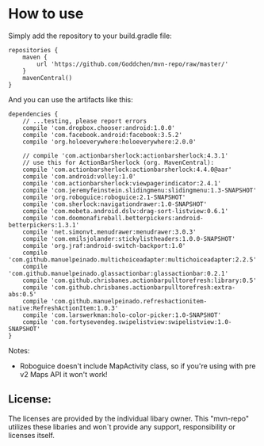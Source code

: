 How to use
========

Simply add the repository to your build.gradle file:

    repositories {
        maven {
            url 'https://github.com/Goddchen/mvn-repo/raw/master/'
        }
        mavenCentral()
    }

And you can use the artifacts like this:

    dependencies {
        // ...testing, please report errors
        compile 'com.dropbox.chooser:android:1.0.0'
        compile 'com.facebook.android:facebook:3.5.2'
        compile 'org.holoeverywhere:holoeverywhere:2.0.0'

        // compile 'com.actionbarsherlock:actionbarsherlock:4.3.1'
        // use this for ActionBarSherlock (org. MavenCentral):
        compile 'com.actionbarsherlock:actionbarsherlock:4.4.0@aar'
        compile 'com.android:volley:1.0'
        compile 'com.actionbarsherlock:viewpagerindicator:2.4.1'
        compile 'com.jeremyfeinstein.slidingmenu:slidingmenu:1.3-SNAPSHOT'
        compile 'org.roboguice:roboguice:2.1-SNAPSHOT'
        compile 'com.sherlock:navigationdrawer:1.0-SNAPSHOT'     
        compile 'com.mobeta.android.dslv:drag-sort-listview:0.6.1'
        compile 'com.doomonafireball.betterpickers:android-betterpickers:1.3.1'
        compile 'net.simonvt.menudrawer:menudrawer:3.0.3'
        compile 'com.emilsjolander:stickylistheaders:1.0.0-SNAPSHOT'
        compile 'org.jraf:android-switch-backport:1.0'
        compile 'com.github.manuelpeinado.multichoiceadapter:multichoiceadapter:2.2.5'
        compile 'com.github.manuelpeinado.glassactionbar:glassactionbar:0.2.1'
        compile 'com.github.chrisbanes.actionbarpulltorefresh:library:0.5'
        compile 'com.github.chrisbanes.actionbarpulltorefresh:extra-abs:0.5'
        compile 'com.github.manuelpeinado.refreshactionitem-native:RefreshActionItem:1.0.3'
        compile 'com.larswerkman:holo-color-picker:1.0-SNAPSHOT'
        compile 'com.fortysevendeg.swipelistview:swipelistview:1.0-SNAPSHOT'
    }

Notes:

- Roboguice doesn't include MapActivity class, so if you're using with pre v2 Maps API it won't work!

License:
--------
The licenses are provided by the individual libary owner. This "mvn-repo" utilizes these libaries and 
won´t provide any support, responsibility or licenses itself.
